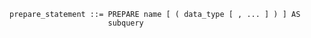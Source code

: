```output.ebnf
prepare_statement ::= PREPARE name [ ( data_type [ , ... ] ) ] AS 
                      subquery
```
